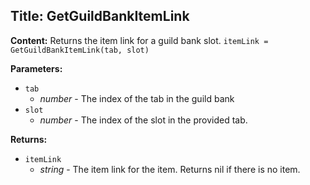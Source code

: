 ## Title: GetGuildBankItemLink

**Content:**
Returns the item link for a guild bank slot.
`itemLink = GetGuildBankItemLink(tab, slot)`

**Parameters:**
- `tab`
  - *number* - The index of the tab in the guild bank
- `slot`
  - *number* - The index of the slot in the provided tab.

**Returns:**
- `itemLink`
  - *string* - The item link for the item. Returns nil if there is no item.